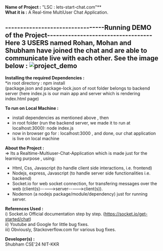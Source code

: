 **Name of Project :** "LSC : lets-start-chat.com"**    
**What it is :** A Real-time MultiUser Chat Application.

---------------------------------Running DEMO of the Project-----------------------------------
Here 3 USERS named Rohan, Mohan and Shubham have joined the chat and are able to communicate live with each other. See the image below : 
![project_demo](https://user-images.githubusercontent.com/97439744/178131936-9bf8e858-03dc-4557-882c-ece93358e1d3.png)
--------------------------------------------------------------
**Installing the required Dependencies :**  
*in root directory : npm install  
(package.json and package-lock.json of root folder belongs to backend server (here index.js is our main app and server which is rendering index.html page)  

**To run on Local Machine :**  
* install dependencies as mentioned above , then
* in root folder (run the backend server, we made it to run at localhost:3000): node index.js
* now in browser go for : localhost:3000 , and done, our chat application is live on local machine

**About the Project :**  
=> Its a Realtime-Multiuser-Chat-Application which is made just for the learning purpose , using:  
* Html, Css, Javascript (to handle client side interactions, i.e. frontend)  
* Nodejs, express, Javascript (to handle server side functionalities i.e. backend)  
* Socket.io for web socket connection, for transfering messages over the web (client(s)----->server----->client(s)).  
* Nodemon (a nodejs package/module/dependency) just for running server.  
	
**References Used :**  
 i) Socket.io Official documentation step by step. (https://socket.io/get-started/chat)  
 ii) Youtube and Google for little bug fixes.  
 iii) Obviously, Stackoverflow.com for various bug fixes.

**Developer(s) :**  
Shubham CSE'24 NIT-KKR
